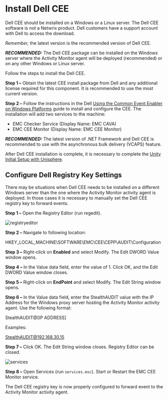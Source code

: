 # Install Dell CEE

Dell CEE should be installed on a Windows or a Linux server. The Dell CEE software is not a Netwrix
product. Dell customers have a support account with Dell to access the download.

_Remember,_ the latest version is the recommended version of Dell CEE.

**_RECOMMENDED:_** The Dell CEE package can be installed on the Windows server where the Activity
Monitor agent will be deployed (recommended) or on any other Windows or Linux server.

Follow the steps to install the Dell CEE.

**Step 1 –** Obtain the latest CEE install package from Dell and any additional license required for
this component. It is recommended to use the most current version.

**Step 2 –** Follow the instructions in the Dell
[Using the Common Event Enabler on Windows Platforms](https://www.dell.com/support/home/en-us/product-support/product/common-event-enabler/docs)
guide to install and configure the CEE. The installation will add two services to the machine:

- EMC Checker Service (Display Name: EMC CAVA)
- EMC CEE Monitor (Display Name: EMC CEE Monitor)

**_RECOMMENDED:_** The latest version of .NET Framework and Dell CEE is recommended to use with the
asynchronous bulk delivery (VCAPS) feature.

After Dell CEE installation is complete, it is necessary to complete the
[Unity Initial Setup with Unisphere](/docs/accessanalyzer/12.0/config/dellunity/setupunisphere.md).

## Configure Dell Registry Key Settings

There may be situations when Dell CEE needs to be installed on a different Windows server than the
one where the Activity Monitor activity agent is deployed. In those cases it is necessary to
manually set the Dell CEE registry key to forward events.

**Step 1 –** Open the Registry Editor (run regedit).

![registryeditor](/img/product_docs/activitymonitor/config/dellpowerstore/registryeditor.webp)

**Step 2 –** Navigate to following location:

HKEY_LOCAL_MACHINE\SOFTWARE\EMC\CEE\CEPP\AUDIT\Configuration

**Step 3 –** Right-click on **Enabled** and select Modify. The Edit DWORD Value window opens.

**Step 4 –** In the Value data field, enter the value of 1. Click OK, and the Edit DWORD Value
window closes.

**Step 5 –** Right-click on **EndPoint** and select Modify. The Edit String window opens.

**Step 6 –** In the Value data field, enter the StealthAUDIT value with the IP Address for the
Windows proxy server hosting the Activity Monitor activity agent. Use the following format:

StealthAUDIT@[IP ADDRESS]

Examples:

StealthAUDIT@192.168.30.15

**Step 7 –** Click OK. The Edit String window closes. Registry Editor can be closed.

![services](/img/product_docs/activitymonitor/config/dellpowerstore/services.webp)

**Step 8 –** Open Services (run `services.msc`). Start or Restart the EMC CEE Monitor service.

The Dell CEE registry key is now properly configured to forward event to the Activity Monitor
activity agent.
